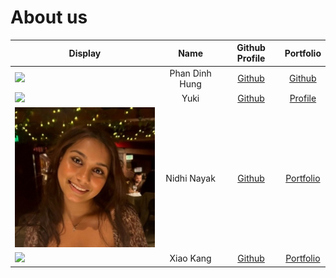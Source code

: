 # About us

| Display                                            |      Name      |              Github Profile              |                 Portfolio                  |
|----------------------------------------------------|:--------------:|:----------------------------------------:|:------------------------------------------:|
| <img src="../docs/images/dummy1.JPG" width="300"/> | Phan Dinh Hung | [Github](https://github.com/PDHung1104)  |  [Github](https://github.com/PDHung1104)   |
| <img src="../docs/images/yuki.JPG" width="300"/>   |      Yuki      | [Github](https://github.com/yuki-zmstr)  | [Profile](https://yukihide-takahashi.com/) |
| <img src="images/nidhi.jpeg" width="300"/>         |  Nidhi Nayak   | [Github](https://github.com/nidhi-nayak) |      [Portfolio](team/nidhi-nayak.md)      |
| <img src="../docs/images/dummy2.JPG" width="300"/> |   Xiao Kang    |  [Github](https://github.com/chenxk619)  |       [Portfolio](team/chenxk619.md)       |
